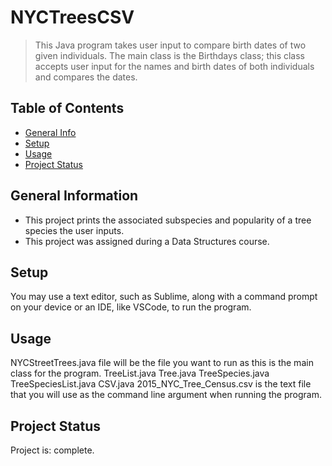 # NYCTreesCSV
> This Java program takes user input to compare birth dates of two given individuals. The main class is the Birthdays class; this class accepts user input for the names and birth dates of both individuals and compares the dates. 

## Table of Contents
* [General Info](#general-information)
* [Setup](#setup)
* [Usage](#usage)
* [Project Status](#project-status)


## General Information
- This project prints the associated subspecies and popularity of a tree species the user inputs.  
- This project was assigned during a Data Structures course.

## Setup
You may use a text editor, such as Sublime, along with a command prompt on your device or an IDE, like VSCode, to run the program.

## Usage
NYCStreetTrees.java file will be the file you want to run as this is the main class for the program.
TreeList.java
Tree.java
TreeSpecies.java
TreeSpeciesList.java
CSV.java
2015_NYC_Tree_Census.csv is the text file that you will use as the command line argument when running the program.


## Project Status
Project is: complete.
